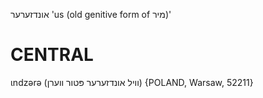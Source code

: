אונדזערער
'us (old genitive form of מיר)'

CENTRAL
========

ɩndzərə (וויל אונדזערער פּטור ווערן) {POLAND, Warsaw, 52211}